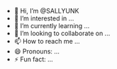 - 👋 Hi, I’m @SALLYUNK
- 👀 I’m interested in ...
- 🌱 I’m currently learning ...
- 💞️ I’m looking to collaborate on ...
- 📫 How to reach me ...
- 😄 Pronouns: ...
- ⚡ Fun fact: ...

<!---
SALLYUNK/SALLYUNK is a ✨ special ✨ repository because its `README.md` (this file) appears on your GitHub profile.
You can click the Preview link to take a look at your changes.
--->
